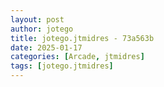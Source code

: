 ```yaml
---
layout: post
author: jotego
title: jotego.jtmidres - 73a563b
date: 2025-01-17
categories: [Arcade, jtmidres]
tags: [jotego.jtmidres]
---
```


